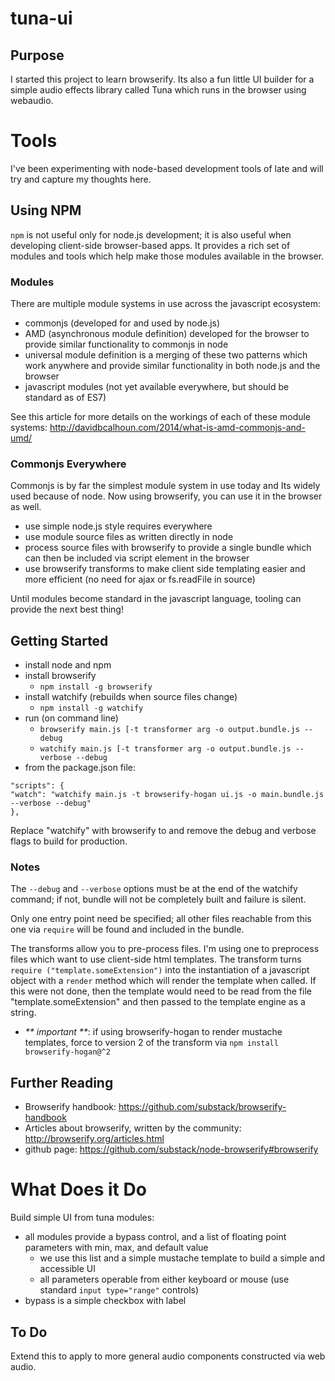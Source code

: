 # tuna-ui

## Purpose

I started this project to learn browserify.  Its also a fun little UI builder for a simple audio effects library called Tuna which runs in the browser using webaudio.

# Tools

I've been experimenting with node-based development tools of late and will try and capture my thoughts here.

## Using NPM

`npm` is not useful only for node.js development; it is also useful when developing client-side browser-based apps.  It provides a rich set of modules and tools which help make those modules available in the browser.

### Modules

There are multiple module systems in use across the javascript ecosystem:
- commonjs (developed for and used by node.js)
- AMD (asynchronous module definition) developed for the browser to provide similar functionality to commonjs in node
- universal module definition is a merging of these two patterns which work anywhere and provide similar functionality in both node.js and the browser
- javascript modules (not yet available everywhere, but should be standard as of ES7)

See this article for more details on the workings of each of these module systems:
http://davidbcalhoun.com/2014/what-is-amd-commonjs-and-umd/

### Commonjs Everywhere

Commonjs is by far the simplest module system in use today and  Its widely used because of node.  Now using browserify, you can use it in the browser as well.

- use simple node.js style requires everywhere
- use module source files as written directly in node
- process source files with browserify to provide a single bundle which can then be included via script element in the browser
- use browserify transforms to make client side templating easier and more efficient (no need for ajax or fs.readFile in source)

Until modules become standard in the javascript language, tooling can provide the next best thing!

## Getting Started

- install node and npm
- install browserify
	+ `npm install -g browserify`
- install watchify (rebuilds when source files change)
	+ `npm install -g watchify`
- run (on command line)
	+ `browserify main.js [-t transformer arg -o output.bundle.js --debug`
	+ `watchify main.js [-t transformer arg -o output.bundle.js --verbose --debug`
- from the package.json file:
	
```
"scripts": {
"watch": "watchify main.js -t browserify-hogan ui.js -o main.bundle.js --verbose --debug"
},
```

Replace "watchify" with browserify to and remove the debug and verbose flags to build for production.




### Notes

The `--debug` and `--verbose` options must be at the end of the watchify command; if not, bundle will not be completely built and failure is silent.

Only one entry point need be specified; all other files reachable from this one via `require` will be found and included in the bundle.

The transforms allow you to pre-process files. I'm using one to preprocess files which want to use client-side html templates. The transform turns `require ("template.someExtension")` into the instantiation of a javascript object with a `render` method which will render the template when called. If this were not done, then the template would need to be read from the file "template.someExtension" and then passed to the template engine as a string.
- _** important **_: if using browserify-hogan to render mustache templates, force to version 2 of the transform via `npm install browserify-hogan@^2`


## Further Reading

- Browserify handbook:
https://github.com/substack/browserify-handbook
- Articles about browserify, written by the community:
http://browserify.org/articles.html
- github page:
https://github.com/substack/node-browserify#browserify



# What Does it Do

Build simple UI from tuna modules:
- all modules provide a bypass control, and a list of floating point parameters with min, max, and default value
	+ we use this list and a simple mustache template to build a simple and accessible UI
	+ all parameters operable from either keyboard or mouse (use standard `input type="range"` controls)
- bypass is a simple checkbox with label

## To Do

Extend this to apply to more general audio components constructed via web audio.  

